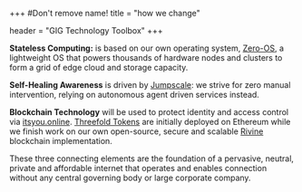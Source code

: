 +++
#Don't remove name!
title = "how we change"

header = "GIG Technology Toolbox"
+++

**Stateless Computing:** is based on our own operating system, [Zero-OS](https://github.com/zero-os), a lightweight OS that powers thousands of hardware nodes and clusters to form a grid of edge cloud and storage capacity.

**Self-Healing Awareness** is driven by [Jumpscale](https://github.com/Jumpscale): we strive for zero manual intervention, relying on autonomous agent driven services instead.

**Blockchain Technology** will be used to protect identity and access control via [itsyou.online](https://github.com/itsyouonline). [Threefold Tokens](/) are initially deployed on Ethereum while we finish work on our own open-source, secure and scalable [Rivine](https://github.com/rivine/rivine) blockchain implementation.

These three connecting elements are the foundation of a pervasive, neutral, private and affordable internet that operates and enables connection without any central governing body or large corporate company.
